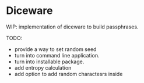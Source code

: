 # Diceware

WIP: implementation of diceware to build passphrases.

TODO:
- provide a way to set random seed
- turn into command line application.
- turn into installable package. 
- add entropy calculation
- add option to add random charactesrs inside